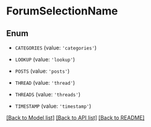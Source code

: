 # ForumSelectionName


## Enum

* `CATEGORIES` (value: `'categories'`)

* `LOOKUP` (value: `'lookup'`)

* `POSTS` (value: `'posts'`)

* `THREAD` (value: `'thread'`)

* `THREADS` (value: `'threads'`)

* `TIMESTAMP` (value: `'timestamp'`)

[[Back to Model list]](../README.md#documentation-for-models) [[Back to API list]](../README.md#documentation-for-api-endpoints) [[Back to README]](../README.md)


